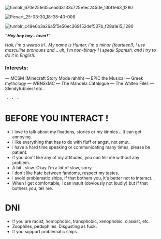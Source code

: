 

![tumblr_670e25fe35ceadd3133c725e1ec2450e_13bf1e63_1280](https://github.com/user-attachments/assets/e09aede3-57f3-4da2-981e-ebdd4831e97e)


<html>

   

![Picsart_25-03-30_18-38-40-006](https://github.com/user-attachments/assets/b80fc499-890b-4e25-b27f-3fffdd057bfb)

![tumblr_c49e6b3a26a5f5e56ec369152def537b_f28a1e15_1280](https://github.com/user-attachments/assets/31bc92e3-8cf0-4b0e-a472-d8adb532a44b)

  
***"Hey hey hey.. lover!"***

 *Haii, I'm a weirdo irl.. My name is Hunter, I'm a minor (fourteen!), I use masculine pronouns and... uh, I'm non-binary ! I speak Spanish, and I try to do it in English.*

 ### Interests:
 — MCSM (Minecraft Story Mode rahhh)
 — EPIC the Musical
 — Greek mythology
 — WBNSxMC
 — The Mandela Catalogue
 — The Walten Files
 — Slendytubbies! etc..

・
・
・

# BEFORE YOU INTERACT !

* I love to talk about my fixations, stories or my kinnies .. It can get annoying.
* I like everything that has to do with fluff or angst, not smut.
* I have a hard time speaking or communicating many times, please be patient.
* If you don't like any of my attitudes, you can tell me without any problem.
* A bit.. slow. Okay I'm a lot of slow, sorry.
* I don't like hate between fandoms, respect my tastes.
* I avoid problematic ships, if that bothers you, it's better not to interact. .
* When I get comfortable, I can insult (obviously not loudly) but if that bothers you, tell me.

# DNI

* If you are racist, homophobic, transphobic, xenophobic, classist, etc.
* Zoophiles, pedophiles. Disgusting as fuck.
* If you support problematic ships.

